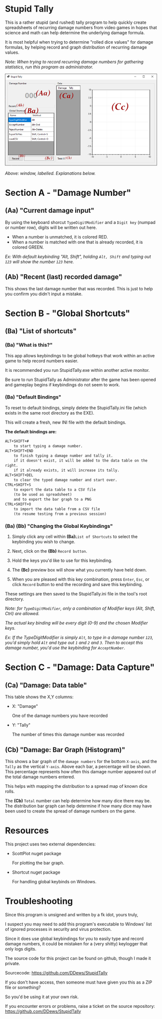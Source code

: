 # Stupid Tally
This is a rather stupid (and rushed) tally program to help quickly create spreadsheets of recurring damage numbers from video games in hopes that science and math can help determine the underlying damage formula.

It is most helpful when trying to determine "rolled dice values" for damage formulas, by helping record and graph distribution of recurring damage values.

_Note: When trying to record recurring damage numbers for gathering statistics, run this program as administrator._

![Alt text](/StupidTally-Labelled-window.png?raw=true "Window, Labelled")

_Above: window, labelled. Explanations below._

# **Section A** - "Damage Number"
## **(Aa)** "Current damage input"
By using the keyboard shorcut `TypeDigitModifier` and a `Digit key` (numpad or number row), digits will be written out here.
* When a number is unmatched, it is colored RED.
* When a number is matched with one that is already recorded, it is colored GREEN.

_Ex: With default keybinding "Alt, Shift", holding `Alt, Shift` and typing out `123` will show the number `123` here._

## **(Ab)** "Recent (last) recorded damage"
This shows the last damage number that was recorded.
This is just to help you confirm you didn't input a mistake.

# **Section B** - "Global Shortcuts"
## **(Ba)** "List of shortcuts"

### **(Ba)** "What is this?"
This app allows keybindings to be global hotkeys that work within an active game to help record numbers easier.

It is recommended you run StupidTally.exe within another active monitor.

Be sure to run StupidTally as Administrator after the game has been opened and gameplay begins if keybindings do not seem to work.

### **(Ba)** "Default Bindings"
To reset to default bindings, simply delete the StupidTally.ini file (which exists in the same root directory as the EXE).

This will create a fresh, new INI file with the default bindings.

**The default bindings are:**

	ALT+SHIFT+# 
		to start typing a damage number.
	ALT+SHIFT+END
		to finish typing a damage number and tally it.
		if it doesn't exist, it will be added to the data table on the right.
		if it already exists, it will increase its tally.
	ALT+SHIFT+DEL
		to clear the typed damage number and start over.
	CTRL+SHIFT+S
		to export the data table to a CSV file 
		(to be used as spreadsheet)
		and to export the bar graph to a PNG
	CTRL+SHIFT+O
		to import the data table from a CSV file
		(to resume testing from a previous session)
### **(Ba) (Bb)** "Changing the Global Keybindings"
1. Simply click any cell within **(Ba)**`List of Shortcuts` to select the keybinding you wish to change.

2. Next, click on the **(Bb)** `Record button`. 
3. Hold the keys you'd like to use for this keybinding.
4. The **(Bc)** preview box will show what you currently have held down.
5. When you are pleased with this key combination, press `Enter`, `Esc`, or click `Record` button to end the recording and save this keybinding.

These settings are then saved to the StupidTally.ini file in the tool's root directory.

_Note: for `TypeDigitModifier`, only a combination of Modifier keys (Alt, Shift, Ctrl) are allowed._

_The actual key binding will be every digit (0-9) and the chosen Modifier keys._

_Ex: If the TypeDigitModifier is simply `Alt`, to type in a damage number `123`, you'd simply hold `Alt` and type out `1` and `2` and `3`. Then to accept this damage number, you'd use the keybinding for `AcceptNumber`._


# **Section C** - "Damage: Data Capture"
## **(Ca)** "Damage: Data table"
This table shows the X,Y columns:
* X: "Damage"
	
	One of the damage numbers you have recorded
* Y: "Tally"
	
	The number of times this damage number was recorded
## **(Cb)** "Damage: Bar Graph (Histogram)"
This shows a bar graph of the `damage numbers` for the bottom `X-axis`, and the `Tally` as the vertical `Y-axis`.
Above each bar, a percentage will be shown.
This percentage represents how often this damage number appeared out of the total damage numbers entered.

This helps with mapping the distribution to a spread map of known dice rolls.

The **(Cb)** `Total` number can help determine how many dice there may be. The distribution bar graph can help determine if how many dice may have been used to create the spread of damage numbers on the game.


# Resources
This project uses two external dependencies:
* ScottPlot nuget package

	For plotting the bar graph.
* Shortcut nuget package

	For handling global keybinds on Windows.

# Troubleshooting
Since this program is unsigned and written by a fk idot, yours truly,

I suspect you may need to add this program's executable to Windows' list of ignored processes in security and virus protection.

Since it does use global keybindings for you to easily type and record damage numbers, it could be mistaken for a (very shitty) keylogger that only logs digits.

The source code for this project can be found on github, though I made it private.

Sourcecode: https://github.com/DDews/StupidTally

If you don't have access, then someone must have given you this as a ZIP file or something?

So you'd be using it at your own risk.



If you encounter errors or problems, raise a ticket on the source repository: https://github.com/DDews/StupidTally

